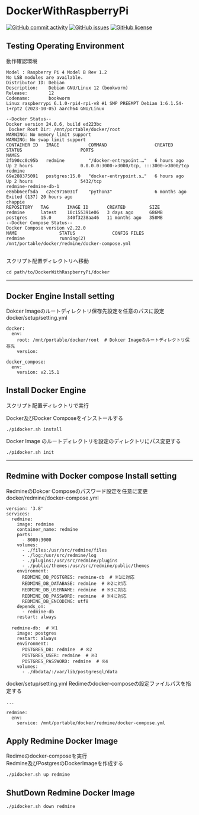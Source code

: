 # DockerWithRaspberryPi

[![GitHub commit activity](https://img.shields.io/github/commit-activity/m/koiusa/DockerWithRaspberryPi)](https://github.com/koiusa/DockerWithRaspberryPi/graphs/commit-activity)
[![GitHub issues](https://img.shields.io/github/issues/koiusa/DockerWithRaspberryPi)](https://github.com/koiusa/DockerWithRaspberryPi/issues)
[![GitHub license](https://img.shields.io/github/license/koiusa/DockerWithRaspberryPi)](https://github.com/koiusa/DockerWithRaspberryPi/blob/main/LICENSE)

## Testing Operating Environment
動作確認環境
```
Model : Raspberry Pi 4 Model B Rev 1.2
No LSB modules are available.
Distributor ID: Debian
Description:    Debian GNU/Linux 12 (bookworm)
Release:        12
Codename:       bookworm
Linux raspberrypi 6.1.0-rpi4-rpi-v8 #1 SMP PREEMPT Debian 1:6.1.54-1+rpt2 (2023-10-05) aarch64 GNU/Linux
```

```
--Docker Status--
Docker version 24.0.6, build ed223bc
 Docker Root Dir: /mnt/portable/docker/root
WARNING: No memory limit support
WARNING: No swap limit support
CONTAINER ID   IMAGE           COMMAND                  CREATED        STATUS                      PORTS                                       NAMES
2fb90cc0c95b   redmine         "/docker-entrypoint.…"   6 hours ago    Up 2 hours                  0.0.0.0:3000->3000/tcp, :::3000->3000/tcp   redmine
69e288375091   postgres:15.0   "docker-entrypoint.s…"   6 hours ago    Up 2 hours                  5432/tcp                                    redmine-redmine-db-1
e86bb6eef5da   c2ec9716031f    "python3"                6 months ago   Exited (137) 20 hours ago                                               chappie
REPOSITORY   TAG       IMAGE ID       CREATED         SIZE
redmine      latest    10c155391e06   3 days ago      686MB
postgres     15.0      340f3238aa46   11 months ago   358MB
--Docker Compose Status--
Docker Compose version v2.22.0
NAME                STATUS              CONFIG FILES
redmine             running(2)          /mnt/portable/docker/redmine/docker-compose.yml
```

## 
スクリプト配置ディレクトリへ移動
```
cd path/to/DockerWithRaspberryPi/docker
```

---

## Docker Engine Install setting
Dokcer Imageのルートディレクトリ保存先設定を任意のパスに設定  
docker/setup/setting.yml
```
docker:
  env:
    root: /mnt/portable/docker/root  # Dokcer Imageのルートディレクトリ保存先
    version: 

docker_compose:
  env:
    version: v2.15.1 
```

## Install Docker Engine
スクリプト配置ディレクトリで実行

Docker及びDocker Composeをインストールする
```
./pidocker.sh install 
```

Docker Image のルートディレクトリを設定のディレクトリにパス変更する
```
./pidocker.sh init
```

---

## Redmine with Docker compose Install setting

RedmineのDokcer Composeのパスワード設定を任意に変更  
docker/redmine/docker-compose.yml
```
version: '3.8'
services:
  redmine:
    image: redmine
    container_name: redmine
    ports:
      - 8080:3000
    volumes:
      - ./files:/usr/src/redmine/files
      - ./log:/usr/src/redmine/log
      - ./plugins:/usr/src/redmine/plugins
      - ./public/themes:/usr/src/redmine/public/themes
    environment:
      REDMINE_DB_POSTGRES: redmine-db  # ※1に対応
      REDMINE_DB_DATABASE: redmine  # ※2に対応
      REDMINE_DB_USERNAME: redmine  # ※3に対応
      REDMINE_DB_PASSWORD: redmine  # ※4に対応
      REDMINE_DB_ENCODING: utf8
    depends_on:
      - redmine-db
    restart: always

  redmine-db:  # ※1
    image: postgres
    restart: always
    environment:
      POSTGRES_DB: redmine  # ※2
      POSTGRES_USER: redmine  # ※3
      POSTGRES_PASSWORD: redmine  # ※4
    volumes:
      - ./dbdata/:/var/lib/postgresql/data

```

docker/setup/setting.yml
Redimeのdocker-composeの設定ファイルパスを指定する
```
...

redmine:
  env:
    service: /mnt/portable/docker/redmine/docker-compose.yml
```

## Apply Redmine Docker Image

Redimeのdocker-composeを実行  
Redmine及びPostgresのDockerImageを作成する
```
./pidocker.sh up redmine
```

## ShutDown Redmine Docker Image
```
./pidocker.sh down redmine
```

